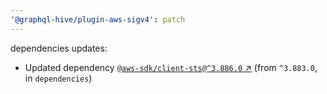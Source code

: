 ```yaml
---
'@graphql-hive/plugin-aws-sigv4': patch
---
```


dependencies updates: 

- Updated dependency [`@aws-sdk/client-sts@^3.886.0` ↗︎](https://www.npmjs.com/package/@aws-sdk/client-sts/v/3.886.0) (from `^3.883.0`, in `dependencies`)
